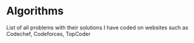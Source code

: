 # Algorithms

List of all problems with their solutions I have coded on websites such as Codechef, Codeforces, TopCoder

